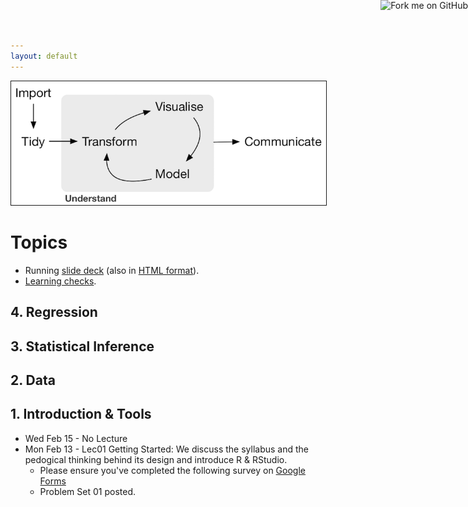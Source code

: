 ```yaml
---
layout: default
---
```


<a target="_blank" class="page-link" href="https://github.com/{{ site.github_username }}{{ site.baseurl }}"><img style="position: absolute; top: 0; right: 0; border: 0;" src="https://camo.githubusercontent.com/365986a132ccd6a44c23a9169022c0b5c890c387/68747470733a2f2f73332e616d617a6f6e6177732e636f6d2f6769746875622f726962626f6e732f666f726b6d655f72696768745f7265645f6161303030302e706e67" alt="Fork me on GitHub" data-canonical-src="https://s3.amazonaws.com/github/ribbons/forkme_right_red_aa0000.png"></a>

<img src="./assets/figure/pipeline.png" alt="Drawing" style="width: 700px;" border="1"/>

# Topics

* Running <a target="_blank" class="page-link" href="{{ site.baseurl }}/slides.html">slide deck</a> (also in <a target="_blank" class="page-link" href="{{ site.baseurl }}/notes.html">HTML format</a>).
* <a target="_blank" class="page-link" href="{{ site.baseurl }}/LC.html">Learning checks</a>.



## 4. Regression

## 3. Statistical Inference

## 2. Data

## 1. Introduction & Tools

* Wed Feb 15 - No Lecture
* Mon Feb 13 - Lec01 Getting Started: We discuss the syllabus and the pedogical thinking behind its design and introduce R & RStudio.
    + Please ensure you've completed the following survey on <a target="_blank" class="page-link" href="https://docs.google.com/forms/d/e/1FAIpQLSeMrj9k7nI2iHURuqgStWligJ9HLOoPE8aG7TwjFOxwfC4wpg/viewform">Google Forms</a>
    + Problem Set 01 posted.